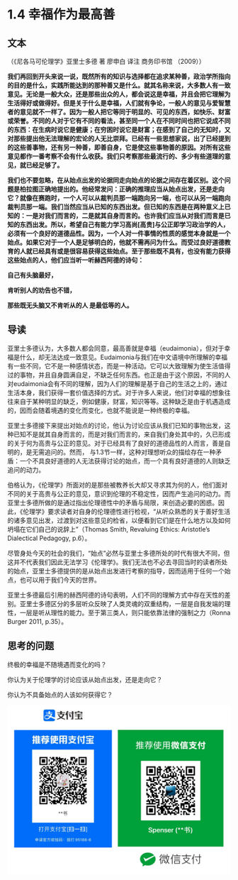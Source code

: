 # 1.4 幸福作为最高善

## 文本

（《尼各马可伦理学》亚里士多德 著 廖申白 译注 商务印书馆 （2009））

**我们再回到开头来说一说，既然所有的知识与选择都在追求某种善，政治学所指向的目的是什么，实践所能达到的那种善又是什么。就其名称来说，大多数人有一致意见。无论是一般大众，还是那些出众的人，都会说这是幸福，并且会把它理解为生活得好或做得好。但是关于什么是幸福，人们就有争论，一般人的意见与爱智慧者的意见就不一样了。因为一般人把它等同于明显的、可见的东西，如快乐、财富或荣誉。不同的人对于它有不同的看法，甚至同一个人在不同时间也把它说成不同的东西：在生病时说它是健康；在穷困时说它是财富；在感到了自己的无知时，又对那些提出他无法理解的宏论的人无比崇拜。已经有一些思想家说，出了已经提到的这些善事物，还有另一种善，即善自身，它是使这些事物善的原因。对所有这些意见都作一番考察不会有什么收获。我们只考察那些最流行的、多少有些道理的意见，就已经足够了。**

**我们也不要忽略，在从始点出发的论据同走向始点的论据之间存在着区别。这个问题是柏拉图正确地提出的。他经常发问：正确的推理应当从始点出发，还是走向它？就像在赛跑时，一个人可以从裁判员那一端跑向另一端，也可以从另一端跑向裁判员那一端。我们当然应当从已知的东西出发。但已知的东西是在两种意义上已知的：一是对我们而言的，二是就其自身而言的。也许我们应当从对我们而言是已知的东西出发。所以，希望自己有能力学习高尚\[高贵\]与公正即学习政治学的人，必须有一个良好的道德品性。因为，一个人对一件事情的性质的感觉本身就是一个始点。如果它对于一个人是足够明白的，他就不需再问为什么。而受过良好道德教育的人就已经具有或是很容易获得这些始点。至于那些既不具有，也没有能力获得这些始点的人，他们应当听一听赫西阿德的诗句：**

**自己有头脑最好，**

**肯听别人的劝告也不错，**

**那些既无头脑又不肯听从的人 是最低等的人。**

## **导读**

亚里士多德认为，大多数人都会同意，最高善就是幸福（eudaimonia），但对于幸福是什么，却无法达成一致意见。Eudaimonia与我们在中文语境中所理解的幸福有一些不同，它不是一种感情状态，而是一种活动。它可以大致理解为使生活值得过的事物，并且自身圆满自足，不缺乏任何东西。也正是由于这个原因，不同的人对eudaimonia会有不同的理解，因为人们的理解是基于自己的生活之上的，通过生活本身，我们获得一套价值选择的方式。对于许多人来说，他们对幸福的想象往往来自于某种明显的缺乏，例如健康，财富，知识等等。这种缺乏是由于机遇造成的，因而会随着境遇的变化而变化，也就不能说是一种终极的幸福。

亚里士多德接下来提出对始点的讨论，他认为讨论应该从我们已知的事物出发，这种已知不是就其自身而言的，而是对我们而言的，来自我们身处其中的，久已形成的关于何为高贵与公正的意见。对于已经具有了良好的道德品性的人而言，善是自明的，是无需追问的。然而， 与1.3节一样，这种对理想听众的描绘存在一种矛盾：一个不具良好道德的人无法获得讨论的始点，而一个具有良好道德的人则缺乏追问的动力。

伯格认为，《伦理学》所面对的是那些被教养长大却又寻求其为何的人，他们面对不同的关于高贵与公正的意见，意识到伦理的不稳定性，因而产生追问的动力。而亚里士多德所做的是通过指出伦理德性中的矛盾与局限，来创造必要的困惑。因此，《伦理学》要求读者对自身的伦理德性进行检视，“从听众熟悉的关于善好生活的诸多意见出发，过渡到对这些意见的检省，以便看到它们是在什么地方以及如何坍塌在它们自己的说辞上”（Thomas Smith, Revaluing Ethics: Aristotle’s Dialectical Pedagogy, p.6）。

尽管身处今天的社会的我们，“始点”必然与亚里士多德所处的时代有很大不同，但这并不代表我们因此无法学习《伦理学》。我们无法也不必去寻回当时的读者所处的始点，亚里士多德提供的是从始点出发进行考察的指导，因而适用于任何一个始点，也可以用于我们今天的世界。

亚里士多德最后引用的赫西阿德的诗句表明，人们不同的理解方式中存在天性的差别。亚里士多德区分的多层听众反映了人类灵魂的双重结构，一层是自我发端的理性，一层是听从理性的能力。至于第三类人，则只能依靠法律的强制之力（Ronna Burger 2011, p.35）。

## 思考的问题

终极的幸福是不随境遇而变化的吗？

你认为关于伦理学的讨论应该从始点出发，还是走向它？

你认为不具备始点的人该如何获得它？

![](../.gitbook/assets/screen-shot-2021-06-10-at-7.41.22-pm%20%284%29%20%284%29.png)

